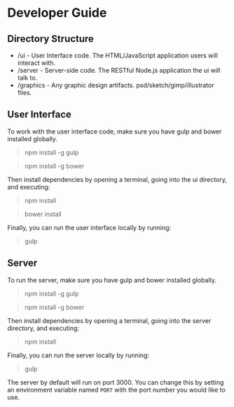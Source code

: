 Developer Guide
================

## Directory Structure
- /ui - User Interface code. The HTML/JavaScript application users will interact with.
- /server - Server-side code. The RESTful Node.js application the ui will talk to.
- /graphics - Any graphic design artifacts. psd/sketch/gimp/illustrator files.

## User Interface
To work with the user interface code, make sure you have gulp and bower installed
globally.

> npm install -g gulp

> npm install -g bower

Then install dependencies by opening a terminal, going into
the ui directory, and executing:

> npm install

> bower install

Finally, you can run the user interface locally by running:

> gulp

## Server
To run the server, make sure you have gulp and bower installed
globally.

> npm install -g gulp

> npm install -g bower

Then install dependencies by opening a terminal, going into
the server directory, and executing:

> npm install

Finally, you can run the server locally by running:

> gulp

The server by default will run on port 3000. You can change this by setting an environment variable named `PORT` with the port number you would like to use.
